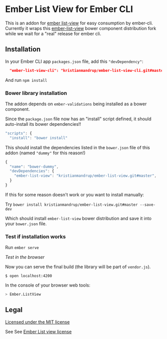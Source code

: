 # Ember List View for Ember CLI #

This is an addon for [ember list-view](https://github.com/emberjs/list-view) for easy consumption by ember-cli.
Currently it wraps this [ember-list-view](https://github.com/kristianmandrup/ember-list-view)
bower component distribution fork while we wait for a "real" release for ember cli.

## Installation

In your Ember CLI app `packages.json` file, add this `"devDependency"`:

```json
  "ember-list-view-cli": "kristianmandrup/ember-list-view-cli.git#master"
```

And run `npm install`

### Bower library installation

The addon depends on `ember-validations` being installed as a bower component.

Since the `package.json` file now has an "install" script defined, it should auto-install its bower dependencies!!

```js
"scripts": {
  "install": "bower install"
```

This should install the dependencies listed in the `bower.json` file of this addon (named `"dummy"` for this reason!)

```js
{
  "name": "bower-dummy",
  "devDependencies": {
    "ember-list-view": "kristianmandrup/ember-list-view.git#master",
  }
}
```

If this for some reason doesn't work or you want to install manually:

Try `bower install kristianmandrup/ember-list-view.git#master --save-dev`

Which should install `ember-list-view` bower distribution and save it into your `bower.json` file.

### Test if installation works

Run `ember serve`

*Test in the browser*

 Now you can serve the final build (the library will be part of `vendor.js`).

 `$ open localhost:4200`

In the console of your browser web tools:

```bash
> Ember.ListView
```

## Legal ##

[Licensed under the MIT license](http://www.opensource.org/licenses/mit-license.php)

See See [Ember List view license](https://github.com/emberjs/list-view/blob/master/LICENSE)
